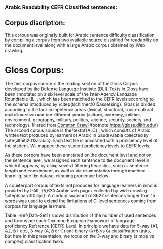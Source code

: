 ### Arabic Readability CEFR Classified sentences:
## Corpus discription:
This corpus was originally built for Arabic sentence difficulty classification by compiling a corpus from two available source classified for readability on the document level along with a large Arabic corpus obtained by Web crawling.
# Gloss Corpus: 
The first corpus source is the reading section of the Gloss Corpus developed by the Defense Language Institute (DLI). Texts in Gloss have been annotated on a six level scale of the Inter-Agency Language Roundtable (IL ), which has been matched to the CEFR levels according to the schema introduced by \citep{tschirner2015assessing}. Gloss is divided according to the four competence areas (lexical, structural, socio-cultural and discursive) and ten different genres (culture, economy, politics, environment, geography, military, politics, science, security, society, and technology). filtered from [Common Crawl](http://commoncrawl.org/)
\footnote{https://gloss.dliflc.edu/}
The second corpus source is the \textbf{ALC} , which consists of Arabic written text produced by learners of Arabic in Saudi Arabia collected by \cite{alfaifi2013arabic}. Each text file is annotated with a proficiency level of the student. We mapped these student proficiency levels to CEFR levels.


As these corpora have been annotated on the document level and not on the sentence level, we assigned each sentence to the document level in which it appears, by using several filtering heuristics, such as sentence length and containment, as well as via re-annotation through machine learning, see the dataset cleaning procedure below.

A counterpart corpus of texts not produced for language learners in mind is provided by I-AR, 75,630 Arabic web pages collected by wide crawling \citep{sharoff06ijcl}.  A random snapshot of 8627 sentences longer than 15 words was used to extend the limitations of C-level sentences coming from corpora for language learners.

Table ~\ref{Data-Set1} shows distribution of the number of used sentences and tokens per each Common European Framework of language proficiency Reference [CEFR] Level. In principle we have data for 5-way (A1, A2, B1, etc), 3-way (A, B or C) and binary (A+B vs C) classification tasks, but here in this presentation, we focus on the 3-way and binary (simple vs complex) classification tasks.

